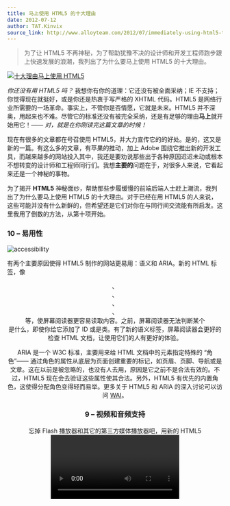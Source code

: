 ```yaml
---
title: 马上使用 HTML5 的十大理由
date: 2012-07-12
author: TAT.Kinvix
source_link: http://www.alloyteam.com/2012/07/immediately-using-html5-ten-reasons/
---
```


> 为了让 HTML5 不再神秘，为了帮助犹豫不决的设计师和开发工程师跑步跟上快速发展的浪潮，我列出了为什么要马上使用 HTML5 的十大理由。

[![十大理由马上使用 HTML5](http://www.alloyteam.com/wp-content/uploads/auto_save_image/2012/07/141702TYg.jpg "十大理由马上使用 HTML5")](http://www.alloyteam.com/wp-content/uploads/auto_save_image/2012/07/141702TYg.jpg)

_你还没有用 HTML5 吗？_ 我想你有你的道理：它还没有被全面采纳；IE 不支持；你觉得现在就挺好，或是你还是热衷于写严格的 XHTML 代码。HTML5 是网络行业所需要的一场革命。事实上，不管你是否情愿，它就是未来。HTML5 并不深奥，用起来也不难。尽管它的标准还没有被完全采纳，还是有足够的理由**马上**就开始用它！_—— 对，就是在你刚读完这篇文章的时候！_

现在有很多的文章都在号召使用 HTML5，并大力宣传它的的好处。是的，这又是新的一篇。有这么多的文章，有苹果的推动，加上 Adobe 围绕它推出新的开发工具，而越来越多的网站投入其中，我还是要劝说那些出于各种原因迟迟未动或根本不想转变的设计师和工程师同行们。我想**主要的**问题在于，对很多人来说，它看起来还是一个神秘的事物。

为了揭开 **HTML5** 神秘面纱，帮助那些步履缓慢的前端后端人士赶上潮流，我列出了为什么要马上使用 HTML5 的十大理由。对于已经在用 HTML5 的人来说，这些可能并没有什么新鲜的，但希望还是它们对你在与同行间交流能有所启发。这里我用了倒数的方法，从第十项开始。

### 10 – 易用性

![accessibility](http://www.alloyteam.com/wp-content/uploads/auto_save_image/2012/07/1417029ia.jpg "accessibility")

有两个主要原因使得 HTML5 制作的网站更易用：语义和 ARIA。新的 HTML 标签，像 <header>、<footer>、<nav>、<section>、<aside> 等，使屏幕阅读器更容易读取内容。之前，屏幕阅读器无法判断某个 <div> 是什么，即使你给它添加了 ID 或是类。有了新的语义标签，屏幕阅读器会更好的检查 HTML 文档，让使用它们的人有更好的体验。

ARIA 是一个 W3C 标准，主要用来给 HTML 文档中的元素指定特殊的 “角色”—— 通过角色的属性从底层为页面创建重要的标记，如页眉、页脚、导航或是文章。这在以前是被忽略的，也没有人去用，原因是它之前不是合法有效的。不过，HTML5 现在会去验证这些属性使其合法。另外，HTML5 有优先的内置角色，这使得分配角色变得轻而易举。更多关于 HTML5 和 ARIA 的深入讨论可以访问 [WAI](http://www.w3.org/WAI/intro/aria "http&#x3A;//www.w3.org/WAI/intro/aria")。

### 9 – 视频和音频支持

忘掉 Flash 播放器和其它的第三方媒体播放器吧，用新的 HTML5 <video> 和 <audio> 标签让你的视频和音频更容易播放。以前想要让你的媒体正确播放就如恶梦一般。你需要用 <embed> 和 <object> 标签，还得设置一大堆的参数，才能让内容可见并正常工作。你的媒体标签会变成一大堆混乱又让人困惑的代码。HTML5 的音视频标签基本上就像对待图像一样：<video src=”url”/>。可是像高度、宽度、自动播放这些参数怎么办？不心担心，就像定义其它 HTML 元素那样就行了：<video src=”url” width=”640px” height=”380px” autoplay/>。

就是这么出奇的简单。不过，因为旧的老爷级浏览器不喜欢我们的 HTML5 朋友，你还需要添上一些代码来让他们正常工作 —— 这也比 <object> 和 <embed> 标签来得简单：

<table border="0" cellspacing="0" cellpadding="0"><tbody><tr><td><div>1</div><div>2</div><div>3</div><div>4</div><div>5</div></td><td><div><div><code>&lt;</code><code>video</code> <code>poster</code><code>=</code><code>"myvideo.jpg"</code> <code>controls&gt;</code></div><div><code>&nbsp;</code><code>&lt;</code><code>source</code> <code>src</code><code>=</code><code>"myvideo.m4v"</code> <code>type</code><code>=</code><code>"video/mp4"</code> <code>/&gt;</code></div><div><code>&nbsp;</code><code>&lt;</code><code>source</code> <code>src</code><code>=</code><code>"myvideo.ogg"</code> <code>type</code><code>=</code><code>"video/ogg"</code> <code>/&gt;</code></div><div><code>&nbsp;</code><code>&lt;</code><code>embed</code> <code>src</code><code>=</code><code>"/to/my/video/player"</code><code>&gt;&lt;/</code><code>embed</code><code>&gt;</code></div><div><code>&lt;/</code><code>video</code><code>&gt;</code></div></div></td></tr></tbody></table>

参考资料：

-   [HTML5 Audio and Video: What you Must Know](http://net.tutsplus.com/tutorials/html-css-techniques/html5-audio-and-video-what-you-must-know/ "http&#x3A;//net.tutsplus.com/tutorials/html-css-techniques/html5-audio-and-video-what-you-must-know/")
-   [Audio and Video processing in HTML5](http://blog.gingertech.net/wp-content/uploads/2011/01/LCA_MM_AVProc2011/#slide1 "http&#x3A;//blog.gingertech.net/wp-content/uploads/2011/01/LCA_MM_AVProc2011/#slide1")
-   [How to Make Your Own Video Player On HTML5 Video](http://www.splashnology.com/article/how-to-make-your-own-video-player-on-html5-video/2654/?utm_source=html5weekly&utm_medium=email "http&#x3A;//www.splashnology.com/article/how-to-make-your-own-video-player-on-html5-video/2654/?utm_source=html5weekly&utm_medium=email")
-   [Using HTML5 Video and Audio in Modern Browsers](http://www.sitepoint.com/using-html5-video-and-audio-in-modern-browsers/ "http&#x3A;//www.sitepoint.com/using-html5-video-and-audio-in-modern-browsers/")
-   [Browserscene: Creating a 3D sound visualiser with WebGL and HTML5 audio](http://rawkes.com/blog/2011/08/06/browserscene-creating-a-3d-sound-visualiser-with-webgl-and-html5-audio?utm_source=html5weekly&utm_medium=email "http&#x3A;//rawkes.com/blog/2011/08/06/browserscene-creating-a-3d-sound-visualiser-with-webgl-and-html5-audio?utm_source=html5weekly&utm_medium=email")

### 8 – Doctype 文档类型

![html5 doctype](http://www.alloyteam.com/wp-content/uploads/auto_save_image/2012/07/1417035vZ.jpg "html5 doctype")

<table border="0" cellspacing="0" cellpadding="0"><tbody><tr><td><div>1</div></td><td><div><div><code>&lt;!DOCTYPE html&gt;</code></div></div></td></tr></tbody></table>

没错，doctype，就这么多了。够简单吧？不需要拷贝粘贴一串看不明白的长代码，也不需要在 head 里加带各种标签属性。只要简单输入就好了。更重要的是，除了简单之外，它可以在各种浏览器下工作，即使是人人都拿它没有办法的 IE6。

### 7 – 更简洁的代码

如果你钟情于书写简单、优雅、易读的代码，那 HTML5 最适合不过。HTML5 可以让你写出简洁的，描述性的代码；带有语义的代码让你轻易地将内容与样式分开。看看下面这段简单的，带导航的 header 代码：

<table border="0" cellspacing="0" cellpadding="0"><tbody><tr><td><div>1</div><div>2</div><div>3</div><div>4</div><div>5</div><div>6</div><div>7</div><div>8</div><div>9</div><div>10</div></td><td><div><div><code>&lt;</code><code>div</code> <code>id</code><code>=</code><code>"header"</code><code>&gt;</code></div><div><code>&nbsp;</code><code>&lt;</code><code>h1</code><code>&gt;Header Text&lt;/</code><code>h1</code><code>&gt;</code></div><div><code>&nbsp;</code><code>&lt;</code><code>div</code> <code>id</code><code>=</code><code>"nav"</code><code>&gt;</code></div><div><code>&nbsp;&nbsp;</code><code>&lt;</code><code>ul</code><code>&gt;</code></div><div><code>&nbsp;&nbsp;&nbsp;</code><code>&lt;</code><code>li</code><code>&gt;&lt;</code><code>a</code> <code>href</code><code>=</code><code>"#"</code><code>&gt;Link&lt;/</code><code>a</code><code>&gt;&lt;/</code><code>li</code><code>&gt;</code></div><div><code>&nbsp;&nbsp;&nbsp;</code><code>&lt;</code><code>li</code><code>&gt;&lt;</code><code>a</code> <code>href</code><code>=</code><code>"#"</code><code>&gt;Link&lt;/</code><code>a</code><code>&gt;&lt;/</code><code>li</code><code>&gt;</code></div><div><code>&nbsp;&nbsp;&nbsp;</code><code>&lt;</code><code>li</code><code>&gt;&lt;</code><code>a</code> <code>href</code><code>=</code><code>"#"</code><code>&gt;Link&lt;/</code><code>a</code><code>&gt;&lt;/</code><code>li</code><code>&gt;</code></div><div><code>&nbsp;&nbsp;</code><code>&lt;/</code><code>ul</code><code>&gt;</code></div><div><code>&nbsp;</code><code>&lt;/</code><code>div</code><code>&gt;</code></div><div><code>&lt;/</code><code>div</code><code>&gt;</code></div></div></td></tr></tbody></table>

够简洁了吗？用 HTML5，还能更加简化，并有更明晰的含义：

<table border="0" cellspacing="0" cellpadding="0"><tbody><tr><td><div>1</div><div>2</div><div>3</div><div>4</div><div>5</div><div>6</div><div>7</div><div>8</div><div>9</div><div>10</div></td><td><div><div><code>&lt;</code><code>header</code><code>&gt;</code></div><div><code>&nbsp;</code><code>&lt;</code><code>h1</code><code>&gt;Header Text&lt;/</code><code>h1</code><code>&gt;</code></div><div><code>&nbsp;</code><code>&lt;</code><code>nav</code><code>&gt;</code></div><div><code>&nbsp;&nbsp;</code><code>&lt;</code><code>ul</code><code>&gt;</code></div><div><code>&nbsp;&nbsp;&nbsp;</code><code>&lt;</code><code>li</code><code>&gt;&lt;</code><code>a</code> <code>href</code><code>=</code><code>"#"</code><code>&gt;Link&lt;/</code><code>a</code><code>&gt;&lt;/</code><code>li</code><code>&gt;</code></div><div><code>&nbsp;&nbsp;&nbsp;</code><code>&lt;</code><code>li</code><code>&gt;&lt;</code><code>a</code> <code>href</code><code>=</code><code>"#"</code><code>&gt;Link&lt;/</code><code>a</code><code>&gt;&lt;/</code><code>li</code><code>&gt;</code></div><div><code>&nbsp;&nbsp;&nbsp;</code><code>&lt;</code><code>li</code><code>&gt;&lt;</code><code>a</code> <code>href</code><code>=</code><code>"#"</code><code>&gt;Link&lt;/</code><code>a</code><code>&gt;&lt;/</code><code>li</code><code>&gt;</code></div><div><code>&nbsp;&nbsp;</code><code>&lt;/</code><code>ul</code><code>&gt;</code></div><div><code>&nbsp;</code><code>&lt;/</code><code>nav</code><code>&gt;</code></div><div><code>&lt;/</code><code>header</code><code>&gt;</code></div></div></td></tr></tbody></table>

使用 HTML5，你可以用语义来描述你的内容，从而治好你的 div 和 class 强迫症。以前你得为所有的内容逐一定义 div，然后加上描述内容的 id 或者类。现在采用 <section>、<article>、<header>、<footer>、<aside> 和 <nav> 等 HTML5 标签，你可以让代码更干净，而且让 CSS 更有条理。

参考资料：

-   [HTML5 Boilerplate](http://html5boilerplate.com/ "http&#x3A;//html5boilerplate.com/")

### 6 – 更聪明的存储

![storage](http://www.alloyteam.com/wp-content/uploads/auto_save_image/2012/07/141703ZFu.jpg "storage")

HTML5 最酷的一件事是新的本地存储功能。它有点像传统的 cookie 技术和客户端数据库的跨界组合。它比 cookie 的好处是允许跨多个窗口进行存储，它有更好的安全性和性能表现，数据在浏览器关闭之后仍能保留。因为它本质上是客户端的数据库，你不用担心 cookie 被用户删除。它已经被主流的浏览器采纳。

本地存储在很多方面来看都非常棒，不过这还只是 HTML5 提供的众多工具之一。这些工具有可能让你不用第三方插件就开发网页 app 应用。能够将数据保存在用户的浏览器让你能轻易实现这些 app 功能：保存用户信息、缓存数据、加载用户之前的应用状态等。

更多资源：

-   [Storing Data the Simple HTML5 Way (and a few tricks you might not have known)](http://html5doctor.com/storing-data-the-simple-html5-way-and-a-few-tricks-you-might-not-have-known/?utm_source=html5weekly&utm_medium=email "http&#x3A;//html5doctor.com/storing-data-the-simple-html5-way-and-a-few-tricks-you-might-not-have-known/?utm_source=html5weekly&utm_medium=email")
-   [Quick Tip: Learning About HTML5 Local Storage](http://net.tutsplus.com/tutorials/html-css-techniques/quick-tip-learning-about-html5-local-storage/ "http&#x3A;//net.tutsplus.com/tutorials/html-css-techniques/quick-tip-learning-about-html5-local-storage/")
-   [HTML5 Local Storage](http://www.kirupa.com/html5/html5_local_storage.htm "http&#x3A;//www.kirupa.com/html5/html5_local_storage.htm")
-   [5 Obscure Facts About HTML5 LocalStorage](http://htmlui.com/blog/2011-08-23-5-obscure-facts-about-html5-localstorage.html "http&#x3A;//htmlui.com/blog/2011-08-23-5-obscure-facts-about-html5-localstorage.html")

### 5 – 更好的交互性

我们都希望有更好的互动，我们都喜欢有更多动态效果的交互网站，可以响应用户的操作，允许用户欣赏并网站内容交互，而不是仅仅是看看而已。通过 HTML5 的绘图标签 <canvas>，你可以实现大多数的交互操作和动态效果。

除了 <canvas>，HTML5 还有很多强大的 API，使你能实现更好的用户体验，开发出更具动感，活力十足的应用。下面是部分原生 API 的列表：

-   拖放 (DnD)
-   离线存储数据库
-   浏览历史管理
-   文档编辑
-   定时媒体回放

关于这些 API 的更多信息以及 HTML5 的原生交互特性可以访问 [HTML5Doctor](http://html5doctor.com/ "html5doctor.com")。

参考资料：

-   [Hakim’s experiments](http://hakim.se/experiments "http&#x3A;//hakim.se/experiments")
-   [Ricardo’s works](http://mrdoob.com/ "http&#x3A;//mrdoob.com/")
-   [HTML5 Canvas and Audio Experiment](http://9elements.com/io/projects/html5/canvas/ "http&#x3A;//9elements.com/io/projects/html5/canvas/")
-   [Ball Pool](http://mrdoob.com/projects/chromeexperiments/ball_pool/ "http&#x3A;//mrdoob.com/projects/chromeexperiments/ball_pool/")
-   [HTML5 Video Destruction](http://craftymind.com/factory/html5video/CanvasVideo.html "http&#x3A;//craftymind.com/factory/html5video/CanvasVideo.html")
-   [Social Weather Mapping](http://smalltalkapp.com/#all "http&#x3A;//smalltalkapp.com/#all")

### 4 – 游戏开发

是的。你可以采用 HTML5 的 <canvas> 标签来开发游戏。HTML5 提供了强大的、对移动友好的方式用来开发有趣的交互游戏。如果你以前开发过 Flash 游戏，你也会乐于做 HTML5 游戏。

参考资料：

-   [How to Build Asteroids with the Impact HTML5 Game Engine](http://msdn.microsoft.com/en-us/scriptjunkie/gg189187?utm_source=html5weekly&utm_medium=email "http&#x3A;//msdn.microsoft.com/en-us/scriptjunkie/gg189187?utm_source=html5weekly&utm_medium=email")
-   [Developing Multiplayer HTML5 Games with Node.js](http://smus.com/multiplayer-html5-games-with-node?utm_source=html5weekly&utm_medium=email "http&#x3A;//smus.com/multiplayer-html5-games-with-node?utm_source=html5weekly&utm_medium=email")
-   [How to write a BrikBloc game with HTML5 SVG and Canvas](http://css.dzone.com/articles/how-write-brikbloc-game-html5?utm_source=html5weekly&utm_medium=email "http&#x3A;//css.dzone.com/articles/how-write-brikbloc-game-html5?utm_source=html5weekly&utm_medium=email")
-   [How to make a simple HTML5 Canvas game](http://www.lostdecadegames.com/how-to-make-a-simple-html5-canvas-game/?utm_source=html5weekly&utm_medium=email "http&#x3A;//www.lostdecadegames.com/how-to-make-a-simple-html5-canvas-game/?utm_source=html5weekly&utm_medium=email")
-   [Html5 Games](http://html5-games.org/ "http&#x3A;//html5-games.org/")
-   [LimeJS, an HTML5 game framework](http://www.limejs.com/ "http&#x3A;//www.limejs.com/")

### 3 – 老式浏览器 / 跨浏览器支持

![browsers](http://www.alloyteam.com/wp-content/uploads/auto_save_image/2012/07/141704mFX.jpg "browsers")

流行的现代浏览器（Chrome、Firefox、Safari、IE9 和 Opera）都支持 HTML5，而且 HTML5 doctype 可用于所有的浏览器，甚至包括老掉渣的 IE6。不过，老的浏览器可以识别 HTML5 doctype，并不意味着他们能够处理所有新的 HTML5 标签和特性。幸运的是，HTML5 会让问题简单化，具备友好的跨浏览器性能。针对不支持新标签的老式 IE 浏览器，我们只要简单添加 Javascript shiv 代码，就可以让它们使用新的元素：

<table border="0" cellspacing="0" cellpadding="0"><tbody><tr><td><div>1</div><div>2</div><div>3</div></td><td><div><div><code>&lt;!--[</code><code>if</code> <code>lt IE 9]&gt;</code></div><div><code>&nbsp;</code><code>&lt;script src=</code><code>"http://html5shiv.googlecode.com/svn/trunk/html5.js"</code><code>&gt;&lt;/script&gt;</code></div><div><code>&lt;![endif]--&gt;</code></div></div></td></tr></tbody></table>

参考资料：

-   [HTML5 & CSS3 READINESS](http://html5readiness.com/ "http&#x3A;//html5readiness.com/")
-   [When can I use](http://caniuse.com/ "http&#x3A;//caniuse.com/")
-   [HTML5 Cross Browser Polyfills](https://github.com/Modernizr/Modernizr/wiki/HTML5-Cross-Browser-Polyfills "https&#x3A;//github.com/Modernizr/Modernizr/wiki/HTML5-Cross-Browser-Polyfills")
-   [Modernizr](http://www.modernizr.com/ "http&#x3A;//www.modernizr.com/")

### 2 – 移动，移动，还是移动！

移动技术变得越来越流行了！我知道，这是一个疯狂的假设，你们也许都在想 —— 移动会引领时尚。移动设备正在占领世界。移动设备的数量在一路攀升，这意味着越来越多的用户会使用他们的移动浏览器来访问你的网站或是应用。HTML5 是完备的移动网站和应用的开发工具。随着 Adobe 宣布移动版 Flash 的死亡，你现在完全可以依赖 HTML5 来做移动应用的开发。

移动浏览器已经完全采纳了 HTML5，所以开发移动项目就像给这些小尺寸的屏幕设计和构建显示内容一样简单 —— 这也促进了响应式设计的流行。这里还有一些很不错的 meta 标签可以用来做移动优化：

-   Viewport：允许你定义视口的宽度和缩放比例
-   全屏浏览：IOS 特定的数值，允许苹果设置按全屏模式显示
-   首页图标：类似桌面应用的 favicon，这些图标用于在 IOS 和安卓移动设备的首页上添加收藏

有关如何通过 HTML5 使你的网站 “移动化”，可以参考： [“Mobifying” Your HTML5 Site](http://www.html5rocks.com/en/mobile/mobifying.html "http&#x3A;//www.html5rocks.com/en/mobile/mobifying.html").

参考资料：

-   [Mobile HTML5](http://mobilehtml5.org/ "http&#x3A;//mobilehtml5.org/")
-   [Mobile Boilerplate](http://html5boilerplate.com/mobile "http&#x3A;//html5boilerplate.com/mobile")
-   [HTML5 Mobile Web Applications](http://teamtreehouse.com/library/projects/html5-mobile-web-applications "http&#x3A;//teamtreehouse.com/library/projects/html5-mobile-web-applications")

### 1 – 大势所趋，未来所向！

你应该今天就开始使用 HTML5 的首要原因是：它就是未来，千万不要掉队。HTML5 不会随意发展。随着越来越多的元素被采纳，越来越多的公司开始基于 HTML5 进行开发。HTML5 本质上还是 HTML，它并不可怕，你也不需要从头学习 —— 如果你正在用 XHTML strict 开发，你实际上已经是在用 HTML5 了，那何不享用它全面的功能？

你完全没有任何借口不用 HTML5。事实上，我倾向于使用 HTML5 的真正原因只是用它可以写更简洁的代码，所有其它的好处和有趣的功能我都还没有去试。不过，重要的是，你可以不用改变你的设计方式，马上就能开始。所以，开始用吧，不管你只是想让代码简单而更加语义化，或者是你准备开发一款会征服世界的移动游戏，谁知道呢？

### 重要的 HTML5 资源

[http://html5doctor.com](http://html5doctor.com/ "http&#x3A;//html5doctor.com")

[http://html5rocks.com](http://html5rocks.com/ "http&#x3A;//html5rocks.com")

[http://html5weekly.com/](http://html5weekly.com/ "http&#x3A;//html5weekly.com/")

[http://www.remysharp.com](http://www.remysharp.com/ "http&#x3A;//www.remysharp.com")

[http://www.script-tutorials.com](http://www.script-tutorials.com/ "http&#x3A;//www.script-tutorials.com")

本文由 [5 迷 3 道](http://5m3d.com/ "5 迷 3 道 | 有关 HTML5 和 CSS3 的真材实料")翻译自：[TOP 10 REASONS TO USE HTML5 RIGHT NOW](http://tympanus.net/codrops/2011/11/24/top-10-reasons-to-use-html5-right-now/ "TOP 10 REASONS TO USE HTML5 RIGHT NOW")。